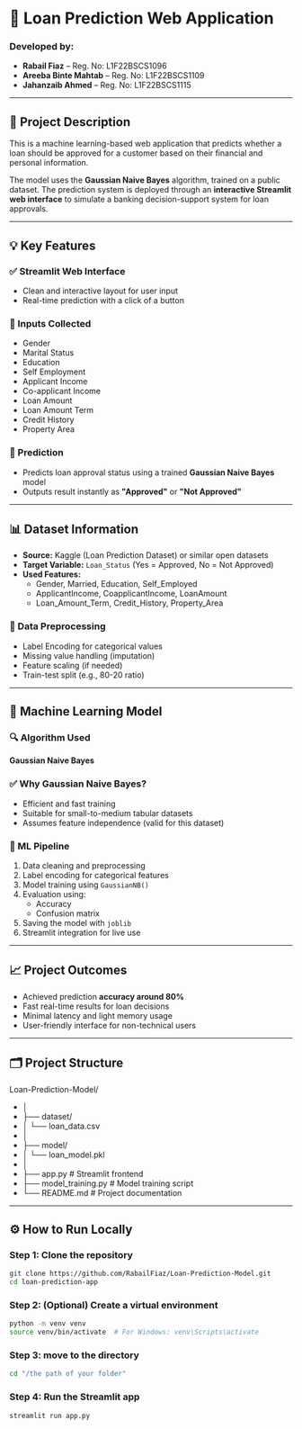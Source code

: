 # 🏦 Loan Prediction Web Application

### Developed by:
- **Rabail Fiaz** – Reg. No: L1F22BSCS1096  
- **Areeba Binte Mahtab** – Reg. No: L1F22BSCS1109  
- **Jahanzaib Ahmed** – Reg. No: L1F22BSCS1115  

---

## 📌 Project Description

This is a machine learning-based web application that predicts whether a loan should be approved for a customer based on their financial and personal information.

The model uses the **Gaussian Naive Bayes** algorithm, trained on a public dataset. The prediction system is deployed through an **interactive Streamlit web interface** to simulate a banking decision-support system for loan approvals.

---

## 💡 Key Features

### ✅ Streamlit Web Interface
- Clean and interactive layout for user input
- Real-time prediction with a click of a button

### 🧾 Inputs Collected
- Gender  
- Marital Status  
- Education  
- Self Employment  
- Applicant Income  
- Co-applicant Income  
- Loan Amount  
- Loan Amount Term  
- Credit History  
- Property Area  

### 🧠 Prediction
- Predicts loan approval status using a trained **Gaussian Naive Bayes** model
- Outputs result instantly as **"Approved"** or **"Not Approved"**

---

## 📊 Dataset Information

- **Source:** Kaggle (Loan Prediction Dataset) or similar open datasets
- **Target Variable:** `Loan_Status` (Yes = Approved, No = Not Approved)
- **Used Features:**
  - Gender, Married, Education, Self_Employed  
  - ApplicantIncome, CoapplicantIncome, LoanAmount  
  - Loan_Amount_Term, Credit_History, Property_Area

### 🔧 Data Preprocessing
- Label Encoding for categorical values
- Missing value handling (imputation)
- Feature scaling (if needed)
- Train-test split (e.g., 80-20 ratio)

---

## 🧠 Machine Learning Model

### 🔍 Algorithm Used
**Gaussian Naive Bayes**

### ✅ Why Gaussian Naive Bayes?
- Efficient and fast training
- Suitable for small-to-medium tabular datasets
- Assumes feature independence (valid for this dataset)

### 🔁 ML Pipeline
1. Data cleaning and preprocessing
2. Label encoding for categorical features
3. Model training using `GaussianNB()`
4. Evaluation using:
   - Accuracy
   - Confusion matrix
5. Saving the model with `joblib`
6. Streamlit integration for live use

---

## 📈 Project Outcomes

- Achieved prediction **accuracy around 80%**
- Fast real-time results for loan decisions
- Minimal latency and light memory usage
- User-friendly interface for non-technical users

---

## 🗂 Project Structure

Loan-Prediction-Model/
- │
- ├── dataset/
- │ └── loan_data.csv
- │
- ├── model/
- │ └── loan_model.pkl
- │
- ├── app.py # Streamlit frontend
- ├── model_training.py # Model training script
- └── README.md # Project documentation


---

## ⚙️ How to Run Locally

### Step 1: Clone the repository


```bash
git clone https://github.com/RabailFiaz/Loan-Prediction-Model.git
cd loan-prediction-app
```

### Step 2: (Optional) Create a virtual environment

```bash
python -m venv venv
source venv/bin/activate  # For Windows: venv\Scripts\activate
```

### Step 3: move to the directory


```bash
cd "/the path of your folder"
```
### Step 4: Run the Streamlit app


```bash
streamlit run app.py
```
